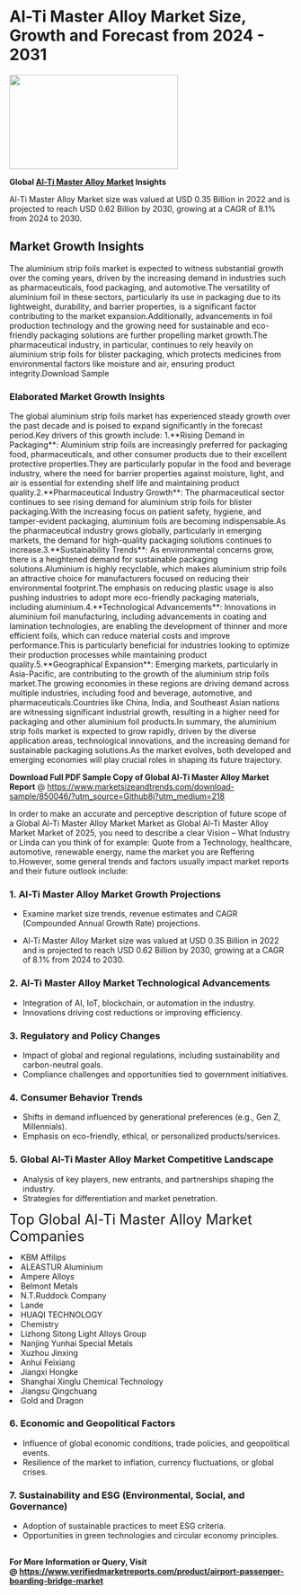 <H1>Al-Ti Master Alloy Market Size, Growth and Forecast from 2024 - 2031</H1><img class="aligncenter size-medium wp-image-584254" src="https://thirdeyenews.in/wp-content/uploads/2024/09/Global-Market-Research-300x168.jpeg" alt="" width="300" height="168" /><p><strong>Global&nbsp;<a href="https://www.marketsizeandtrends.com/download-sample/850046/?utm_source=Github8j?utm_medium=218">Al-Ti Master Alloy Market</a> Insights</strong></p><p>Al-Ti Master Alloy Market size was valued at USD 0.35 Billion in 2022 and is projected to reach USD 0.62 Billion by 2030, growing at a CAGR of 8.1% from 2024 to 2030.</p><p><h2>Market Growth Insights</h2> The aluminium strip foils market is expected to witness substantial growth over the coming years, driven by the increasing demand in industries such as pharmaceuticals, food packaging, and automotive.The versatility of aluminium foil in these sectors, particularly its use in packaging due to its lightweight, durability, and barrier properties, is a significant factor contributing to the market expansion.Additionally, advancements in foil production technology and the growing need for sustainable and eco-friendly packaging solutions are further propelling market growth.The pharmaceutical industry, in particular, continues to rely heavily on aluminium strip foils for blister packaging, which protects medicines from environmental factors like moisture and air, ensuring product integrity.Download Sample <h3>Elaborated Market Growth Insights</h3> The global aluminium strip foils market has experienced steady growth over the past decade and is poised to expand significantly in the forecast period.Key drivers of this growth include: 1.**Rising Demand in Packaging**: Aluminium strip foils are increasingly preferred for packaging food, pharmaceuticals, and other consumer products due to their excellent protective properties.They are particularly popular in the food and beverage industry, where the need for barrier properties against moisture, light, and air is essential for extending shelf life and maintaining product quality.2.**Pharmaceutical Industry Growth**: The pharmaceutical sector continues to see rising demand for aluminium strip foils for blister packaging.With the increasing focus on patient safety, hygiene, and tamper-evident packaging, aluminium foils are becoming indispensable.As the pharmaceutical industry grows globally, particularly in emerging markets, the demand for high-quality packaging solutions continues to increase.3.**Sustainability Trends**: As environmental concerns grow, there is a heightened demand for sustainable packaging solutions.Aluminium is highly recyclable, which makes aluminium strip foils an attractive choice for manufacturers focused on reducing their environmental footprint.The emphasis on reducing plastic usage is also pushing industries to adopt more eco-friendly packaging materials, including aluminium.4.**Technological Advancements**: Innovations in aluminium foil manufacturing, including advancements in coating and lamination technologies, are enabling the development of thinner and more efficient foils, which can reduce material costs and improve performance.This is particularly beneficial for industries looking to optimize their production processes while maintaining product quality.5.**Geographical Expansion**: Emerging markets, particularly in Asia-Pacific, are contributing to the growth of the aluminium strip foils market.The growing economies in these regions are driving demand across multiple industries, including food and beverage, automotive, and pharmaceuticals.Countries like China, India, and Southeast Asian nations are witnessing significant industrial growth, resulting in a higher need for packaging and other aluminium foil products.In summary, the aluminium strip foils market is expected to grow rapidly, driven by the diverse application areas, technological innovations, and the increasing demand for sustainable packaging solutions.As the market evolves, both developed and emerging economies will play crucial roles in shaping its future trajectory.</p><p><span class=""><strong>Download Full PDF Sample Copy of Global Al-Ti Master Alloy Market Report</strong> @ <a href="https://www.marketsizeandtrends.com/download-sample/850046/?utm_source=Github8j?utm_medium=218" target="_blank">https://www.marketsizeandtrends.com/download-sample/850046/?utm_source=Github8j?utm_medium=218</a></span></p><p>In order to make an accurate and perceptive description of future scope of a Global&nbsp;Al-Ti Master Alloy Market Market as Global&nbsp;Al-Ti Master Alloy Market Market of 2025, you need to describe a clear Vision &ndash; What Industry or Linda can you think of for example: Quote from a Technology, healthcare, automotive, renewable energy, name the market you are Reffering to.However, some general trends and factors usually impact market reports and their future outlook include:</p><h3>1.&nbsp;<strong>Al-Ti Master Alloy Market Growth Projections</strong></h3><ul><li>Examine market size trends, revenue estimates and CAGR (Compounded Annual Growth Rate) projections.</li><li><p>Al-Ti Master Alloy Market size was valued at USD 0.35 Billion in 2022 and is projected to reach USD 0.62 Billion by 2030, growing at a CAGR of 8.1% from 2024 to 2030.</p></li></ul><h3>2.&nbsp;<strong>Al-Ti Master Alloy Market Technological Advancements</strong></h3><ul><li>Integration of AI, IoT, blockchain, or automation in the industry.</li><li>Innovations driving cost reductions or improving efficiency.</li></ul><h3>3.&nbsp;<strong>Regulatory and Policy Changes</strong></h3><ul><li>Impact of global and regional regulations, including sustainability and carbon-neutral goals.</li><li>Compliance challenges and opportunities tied to government initiatives.</li></ul><h3>4.&nbsp;<strong>Consumer Behavior Trends</strong></h3><ul><li>Shifts in demand influenced by generational preferences (e.g., Gen Z, Millennials).</li><li>Emphasis on eco-friendly, ethical, or personalized products/services.</li></ul><h3>5.&nbsp;<strong>Global Al-Ti Master Alloy Market Competitive Landscape</strong></h3><ul><li>Analysis of key players, new entrants, and partnerships shaping the industry.</li><li>Strategies for differentiation and market penetration.</li></ul><p data-pm-slice="1 1 []"><span style="color: inherit; font-family: inherit; font-size: 25px;">Top Global Al-Ti Master Alloy Market Companies</span></p><div class="" data-test-id=""><p><li>KBM Affilips</li><li> ALEASTUR Aluminium</li><li> Ampere Alloys</li><li> Belmont Metals</li><li> N.T.Ruddock Company</li><li> Lande</li><li> HUAQI TECHNOLOGY</li><li> Chemistry</li><li> Lizhong Sitong Light Alloys Group</li><li> Nanjing Yunhai Special Metals</li><li> Xuzhou Jinxing</li><li> Anhui Feixiang</li><li> Jiangxi Hongke</li><li> Shanghai Xinglu Chemical Technology</li><li> Jiangsu Qingchuang</li><li> Gold and Dragon</li></p></div><h3>6.&nbsp;<strong>Economic and Geopolitical Factors</strong></h3><ul><li>Influence of global economic conditions, trade policies, and geopolitical events.</li><li>Resilience of the market to inflation, currency fluctuations, or global crises.</li></ul><h3>7.&nbsp;<strong>Sustainability and ESG (Environmental, Social, and Governance)</strong></h3><ul><li>Adoption of sustainable practices to meet ESG criteria.</li><li>Opportunities in green technologies and circular economy principles.</li></ul><h2><strong style="font-size: 14px;">For More Information or Query, Visit @&nbsp;</strong><a style="background-color: #ffffff; font-size: 14px;" href="https://www.marketsizeandtrends.com/report/al-ti-master-alloy-market/" target="_blank">https://www.verifiedmarketreports.com/product/airport-passenger-boarding-bridge-market</a></h2>